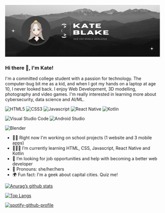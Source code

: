![Banner showing Kate's cartoon avatar drawing on the left and the title "Kate Blake" and subtitle "Web and Mobile Developer" on the right](https://github.com/YayoKB/YayoKB/blob/main/gh%20header1.png)

### Hi there 👋, I'm Kate!
I'm a committed college student with a passion for technology. The computer-bug bit me as a kid, and when I got my hands on a laptop at age 10, I never looked back. I enjoy Web Development, 3D modelling, photography and video games. I'm really interested in learning more about cybersecurity, data science and AI/ML.

![HTML5](https://img.shields.io/badge/html5-%23E34F26.svg?style=for-the-badge&logo=html5&logoColor=E34F26&labelColor=black)
![CSS3](https://img.shields.io/badge/css3-%231572B6.svg?style=for-the-badge&logo=css3&logoColor=1572B6&labelColor=black)
![Javascript](https://img.shields.io/badge/-Javascript-F0DB4F?style=for-the-badge&logo=javascript&logoColor=F0DB4F&labelColor=black)
![React Native](https://img.shields.io/badge/react_native-%2320232a.svg?style=for-the-badge&logo=react&color=61DAFB&logoColor=61DAFB&labelColor=black)
![Kotlin](https://img.shields.io/badge/kotlin-%237F52FF.svg?style=for-the-badge&logo=kotlin&logoColor=7F52FF&labelColor=black)

![Visual Studio Code](https://img.shields.io/badge/Visual%20Studio%20Code-0078d7.svg?style=for-the-badge&logo=visual-studio-code&logoColor=007ACC&labelColor=black)
![Android Studio](https://img.shields.io/badge/Android%20Studio-3DDC84.svg?style=for-the-badge&logo=android-studio&logoColor=3DDC84&labelColor=black)

![Blender](https://img.shields.io/badge/blender-%23F5792A.svg?style=for-the-badge&logo=blender&logoColor=F5792A&labelColor=black)

- ✍🏻 Right now I'm working on school projects (1 website and 3 mobile apps) 
- 👩🏼‍🎓 I’m currently learning HTML, CSS, Javascript, React Native and Kotlin 
- 🔎 I’m looking for job opportunities and help with becoming a better web developer 
- 🌸 Pronouns: she/her/hers 
- 🌍 Fun fact: I'm a geek about capital cities. Quiz me!

[![Anurag’s github stats](https://github-readme-stats.vercel.app/api?username=yayokb&show_icons=true&hide_border=true&bg_color=90,1a1a1a,00402C&title_color=1AFFB7&text_color=EFFFFA&icon_color=00FFA9&border_radius=20&custom_title=These%20are%20my%20Github%20stats!&card_width=500)](https://github.com/anuraghazra/github-readme-stats)

[![Top Langs](https://github-readme-stats.vercel.app/api/top-langs/?username=yayokb&hide_border=true&bg_color=90,00402C,1a1a1a&title_color=1AFFB7&text_color=EFFFFA&icon_color=00FFA9&border_radius=20&custom_title=My%20most%20commonly%20used%20languages&card_width=500)](https://github.com/yayokb)

[![spotify-github-profile](https://spotify-github-profile.vercel.app/api/view?uid=6ln43afcfjuwrkja4x1ls3gs2&cover_image=true&theme=default&bar_color=4eb150&bar_color_cover=true)](https://spotify-github-profile.vercel.app/api/view?uid=6ln43afcfjuwrkja4x1ls3gs2&redirect=true)

